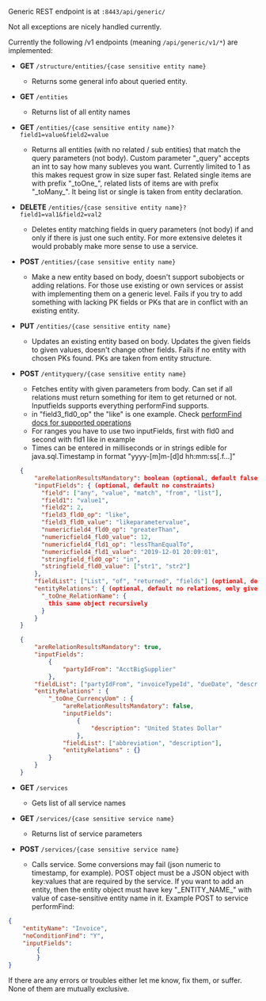 Generic REST endpoint is at `:8443/api/generic/`

Not all exceptions are nicely handled currently.

Currently the following /v1 endpoints (meaning `/api/generic/v1/*`) are implemented:
* **GET** `/structure/entities/{case sensitive entity name}`
    * Returns some general info about queried entity.
* **GET** `/entities`
    * Returns list of all entity names
* **GET** `/entities/{case sensitive entity name}?field1=value&field2=value`
    * Returns all entities (with no related / sub entities) that match the query parameters (not body). Custom parameter "_query" accepts an int to say how many subleves you want. Currently limited to 1 as this makes request grow in size super fast. Related single items are with prefix "_toOne\_", related lists of items are with prefix "_toMany\_". It being list or single is taken from entity declaration.
* **DELETE** `/entities/{case sensitive entity name}?field1=val1&field2=val2`
    * Deletes entity matching fields in query parameters (not body) if and only if there is just one such entity. For more extensive deletes it would probably make more sense to use a service.
* **POST** `/entities/{case sensitive entity name}`
    * Make a new entity based on body, doesn't support subobjects or adding relations. For those use existing or own services or assist with implementing them on a generic level.
    Fails if you try to add something with lacking PK fields or PKs that are in conflict with an existing entity.
* **PUT** `/entities/{case sensitive entity name}`
    * Updates an existing entity based on body. Updates the given fields to given values, doesn't change other fields. Fails if no entity with chosen PKs found. PKs are taken from entity structure.
* **POST** `/entityquery/{case sensitive entity name}`
    * Fetches entity with given parameters from body. Can set if all relations must return something for item to get returned or not. Inputfields supports everything performFind supports.
    * in "field3_fld0_op" the "like" is one example. Check [performFind docs for supported operations](./performfind-service.md)
    * For ranges you have to use two inputFields, first with fld0 and second with fld1 like in example
    * Times can be entered in milliseconds or in strings edible for java.sql.Timestamp in format "yyyy-[m]m-[d]d hh:mm:ss[.f...]"
    
    ```json
    {
        "areRelationResultsMandatory": boolean (optional, default false),
        "inputFields": { (optional, default no constraints)
          "field": ["any", "value", "match", "from", "list"],
          "field1": "value1",
          "field2": 2,
          "field3_fld0_op": "like",
          "field3_fld0_value": "likeparametervalue",
          "numericfield4_fld0_op": "greaterThan",
          "numericfield4_fld0_value": 12,
          "numericfield4_fld1_op": "lessThanEqualTo",
          "numericfield4_fld1_value": "2019-12-01 20:09:01",
          "stringfield_fld0_op": "in",
          "stringfield_fld0_value": ["str1", "str2"]
        },
        "fieldList": ["List", "of", "returned", "fields"] (optional, default all fields),
        "entityRelations": { (optional, default no relations, only given relations are returned)
          "_toOne_RelationName": {
            this same object recursively
          }
        }
    }
    ```
  
    ```json
    {
        "areRelationResultsMandatory": true,
        "inputFields": 
            {
                "partyIdFrom": "AcctBigSupplier"
            },
        "fieldList": ["partyIdFrom", "invoiceTypeId", "dueDate", "description"],
        "entityRelations" : {
            "_toOne_CurrencyUom" : {
                "areRelationResultsMandatory": false,
                "inputFields": 
                    {
                        "description": "United States Dollar"
                    },
                "fieldList": ["abbreviation", "description"],
                "entityRelations" : {}
            }
        }
    }
    ```
* **GET** `/services`
    * Gets list of all service names
* **GET** `/services/{case sensitive service name}`
    * Returns list of service parameters
* **POST** `/services/{case sensitive service name}`
    * Calls service. Some conversions may fail (json numeric to timestamp, for example). POST object must be a JSON object with key:values that are required by the service. If you want to add an entity, then the entity object must have key "_ENTITY_NAME\_" with value of case-sensitive entity name in it.
    Example POST to service performFind:
```json 
{
    "entityName": "Invoice",
    "noConditionFind": "Y",
    "inputFields": 
        {
        }
}
```

If there are any errors or troubles either let me know, fix them, or suffer. None of them are mutually exclusive.